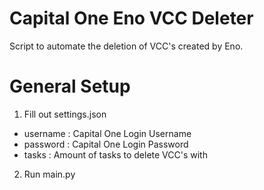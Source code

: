 # Capital One Eno VCC Deleter
Script to automate the deletion of VCC's created by Eno.

# General Setup
1. Fill out settings.json
- username : Capital One Login Username
- password : Capital One Login Password
- tasks : Amount of tasks to delete VCC's with
2. Run main.py
